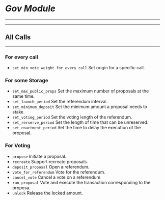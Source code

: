 # ***Gov Module***
***

***
## All Calls
***
### For every call
* `set_min_vote_weight_for_every_call` Set origin for a specific call.
### For some Storage
* `set_max_public_props` Set the maximum number of proposals at the same time.
* `set_launch_period` Set the referendum interval.
* `set_minimum_deposit` Set the minimum amount a proposal needs to stake.
* `set_voting_period` Set the voting length of the referendum.
* `set_rerserve_period` Set the length of time that can be unreserved.
* `set_enactment_period` Set the time to delay the execution of the proposal.

### For Voting
* `propose` Initiate a proposal.
* `recreate` Support recreate proposals.
* `deposit_proposal` Open a referendum.
* `vote_for_referendum` Vote for the referendum.
* `cancel_vote` Cancel a vote on a referendum.
* `run_proposal` Vote and execute the transaction corresponding to the proposa.
* `unlock` Release the locked amount.
